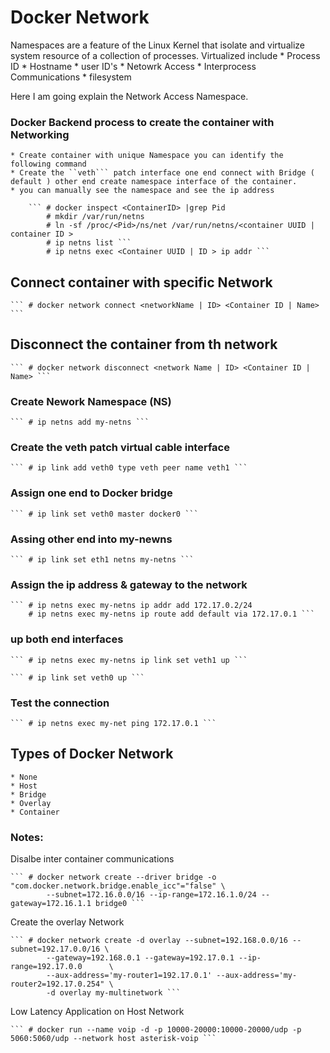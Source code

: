# Docker Network 

Namespaces are a feature of the Linux Kernel that isolate and virtualize system resource of a collection of processes. Virtualized include 
	* Process ID
	* Hostname
	* user ID's
	* Netowrk Access
	* Interprocess Communications
	* filesystem
 
 Here I am going explain the Network Access Namespace.

### Docker Backend process to create the container with Networking

	* Create container with unique Namespace you can identify the following command
	* Create the ``veth``` patch interface one end connect with Bridge ( default ) other end create namespace interface of the container.
	* you can manually see the namespace and see the ip address 
 
		``` # docker inspect <ContainerID> |grep Pid
		    # mkdir /var/run/netns
		    # ln -sf /proc/<Pid>/ns/net /var/run/netns/<container UUID | container ID >
		    # ip netns list ```
		    # ip netns exec <Container UUID | ID > ip addr ```

## Connect container with specific Network 

	``` # docker network connect <networkName | ID> <Container ID | Name> ```

## Disconnect the container from th network

	``` # docker network disconnect <network Name | ID> <Container ID | Name> ```

### Create Nework Namespace (NS)

	``` # ip netns add my-netns ```

### Create the veth patch virtual cable interface 
	
	``` # ip link add veth0 type veth peer name veth1 ```

### Assign one end to Docker bridge 
	
	``` # ip link set veth0 master docker0 ```

### Assing other end into my-newns 

	``` # ip link set eth1 netns my-netns ```

### Assign the ip address & gateway to the network 

	``` # ip netns exec my-netns ip addr add 172.17.0.2/24
	    # ip netns exec my-netns ip route add default via 172.17.0.1 ```
	
### up both end interfaces
	   
	``` # ip netns exec my-netns ip link set veth1 up ```

	``` # ip link set veth0 up ```

### Test the connection 

	``` # ip netns exec my-net ping 172.17.0.1 ``` 


## Types of Docker Network
	
	* None
	* Host
	* Bridge
	* Overlay
	* Container

### Notes:

 Disalbe inter container communications

	``` # docker network create --driver bridge -o "com.docker.network.bridge.enable_icc"="false" \
			--subnet=172.16.0.0/16 --ip-range=172.16.1.0/24 --gateway=172.16.1.1 bridge0 ```

 Create the overlay Network

	``` # docker network create -d overlay --subnet=192.168.0.0/16 --subnet=192.17.0.0/16 \
			--gateway=192.168.0.1 --gateway=192.17.0.1 --ip-range=192.17.0.0      \
			--aux-address='my-router1=192.17.0.1' --aux-address='my-router2=192.17.0.254" \
			-d overlay my-multinetwork ```

 Low Latency Application on Host Network 

	``` # docker run --name voip -d -p 10000-20000:10000-20000/udp -p 5060:5060/udp --network host asterisk-voip ```
